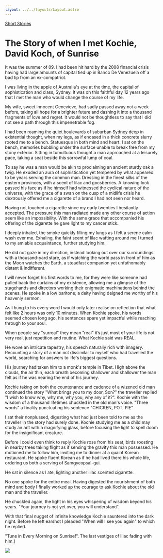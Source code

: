 ```yaml
---
layout: ../../layouts/Layout.astro
---
```


[Short Stories](/shortstories)



<div class="story-container">
  <h1 class="text-2xl font-semibold mb-4">The Story of when I met Kochie, David Koch, of Sunrise</h1>
  <p class="story-text">

It was the summer of 09. I had been hit hard by the 2008 financial crisis having had large amounts of capital tied up in Banco De Venezuela off a bad tip from an ex-compatriot. 

I was living in the apple of Australia's eye at the time, the capital of sophistication and class, Sydney.  It was on this faithful day 12 years ago that I met the man who would change the course of my life. 

My wife, sweet innocent Genevieve, had sadly passed away not a week before, taking all hope for a brighter future and dashing it into a thousand fragments of love and regret. It would not be thoughtless to say that I did not see a path through this impenetrable fog. 

I had been roaming the quiet boulevards of suburban Sydney deep in existential thought, when my legs, as if encased in a thick concrete slurry rooted me to a bench. Statuesque in both mind and heart. I sat on the bench, memories bubbling under the surface unable to break free from my stony exterior. Sitting in tumultuous thought a man approached at a leisurely pace, taking a seat beside this sorrowful lump of coal. 

To say he was a man would be akin to proclaiming an ancient sturdy oak a twig. He exuded an aura of sophistication yet tempered by what appeared to be years serving the common man. Dressing in the finest silks of the eastern provinces, with a scent of lilac and goosberries. A knowing look passed his face as if he himself had witnessed the cyclical nature of the universe, with the grace of a swan on the cusp of a midlife crisis he dextrously offered me a cigarette of a brand I had not seen nor heard.

Having not touched a cigarette since my early twenties I hesitantly accepted. The pressure this man radiated made any other course of action seem like an impossibility. With the same grace that accompanied his offering of the cigarette he gave light to my cancer stick. 

I deeply inhaled, the smoke quickly filling my lungs as I felt a serene calm wash over me. Exhaling, the faint scent of lilac wafting around me I turned to my amiable acquaintance, further studying him. 

He did not gaze in my direction, instead looking out over our surroundings with a thousand-yard stare, as if watching the world pass in front of him as the Moon watches the Earth, a steadfast companion yet unfathomably distant & indifferent. 

I will never forget his first words to me, for they were like someone had pulled back the curtains of my existence, allowing me a glimpse of the stagehands and directors working their enigmatic machinations behind the scenes. He spoke in a low baritone; a deity having deigned me worthy of his heavenly sermon. 

As I hung to his every word I would only later realise on reflection that what felt like 2 hours was only 10 minutes. When Kochie spoke, his words seemed chosen long ago, his sentences spare yet impactful while reaching through to your soul.

 When people say "surreal" they mean "real" it’s just most of your life is not very real, just repetition and routine. What Kochie said was REAL. 
 
He wove an intricate tapestry, his speech naturally rich with imagery. Recounting a story of a man not dissimilar to myself who had travelled the world, searching for answers to life's biggest questions. 

His journey had taken him to a monk's temple in Tibet. High above the clouds, the air thin, each breath becoming shallower and shallower the man felt as if he was nearing the end of his journey. 

Kochie taking on both the countenance and cadence of a wizened old man continued the story "What brings you to my door, Son?" the traveller replied "I wish to know why, why me, why you, why any of it?". Kochie with the wisdom of a thousand lifetimes chuckled in the old man's voice. "Three words" a finality punctuating his sentence "CHICKEN, POT, PIE"

I sat their nonplussed, digesting what had just been told to me as the traveller in the story had surely done. Kochie studying me as a child may study an ant with a magnifying glass, before focusing the light to spell doom for the insignificant creature. 

Before I could even think to reply Kochie rose from his seat, birds roosting in nearby trees taking flight as if sensing the gravity this man possessed. He motioned me to follow him, inviting me to dinner at a quaint Korean restaurant. He spoke fluent Korean as if he had lived there his whole life, ordering us both a serving of Samgyeopsal-gui. 

He sat in silence as I ate, lighting another lilac scented cigarette. 

No one spoke for the entire meal. Having digested the nourishment of both mind and body I finally worked up the courage to ask Kochie about the old man and the traveller. 

He chuckled again, the light in his eyes whispering of wisdom beyond his years. "Your journey is not yet over, you will understand".

With that final nugget of infinite knowledge Kochie sauntered into the dark night. 
Before he left earshot I pleaded "When will I see you again" to which he replied. 

"Tune in Every Morning on Sunrise!". The last vestiges of lilac fading with him.}</p>

<img src="/davidkochie.jpg" class="kochie">
</div>